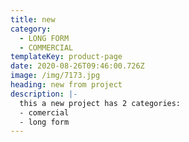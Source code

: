 ```yaml
---
title: new
category:
  - LONG FORM
  - COMMERCIAL
templateKey: product-page
date: 2020-08-26T09:46:00.726Z
image: /img/7173.jpg
heading: new from project
description: |-
  this a new project has 2 categories:
  - comercial
  - long form
---
```


